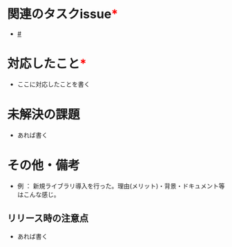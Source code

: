 # 関連のタスクissue<span style="color: red; ">*</span>

- [#]()

# 対応したこと<span style="color: red; ">*</span>

- ここに対応したことを書く

<!-- UI変更がある場合以下のコメントアウトを外して記載する -->
<!-- ## UI変更<span style="color: red; ">*</span>
### 変更前のキャプチャ

※ ヒント ： 入力エリアに画像をドラッグ&ドロップするとアップロードできる

### 変更後のキャプチャ

※ ヒント ： 入力エリアに画像をドラッグ&ドロップするとアップロードできる

### 動きがある場合(GIF動画など)

※ ヒント ： 入力エリアに画像をドラッグ&ドロップするとアップロードできる -->


# 未解決の課題
- あれば書く


# その他・備考

- 例 ： 新規ライブラリ導入を行った。理由(メリット)・背景・ドキュメント等はこんな感じ。

## リリース時の注意点
- あれば書く